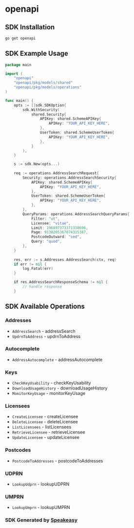 # openapi

<!-- Start SDK Installation -->
## SDK Installation

```bash
go get openapi
```
<!-- End SDK Installation -->

## SDK Example Usage
<!-- Start SDK Example Usage -->
```go
package main

import (
    "openapi"
    "openapi/pkg/models/shared"
    "openapi/pkg/models/operations"
)

func main() {
    opts := []sdk.SDKOption{
        sdk.WithSecurity(
            shared.Security{
                APIKey: shared.SchemeAPIKey{
                    APIKey: "YOUR_API_KEY_HERE",
                },
                UserToken: shared.SchemeUserToken{
                    APIKey: "YOUR_API_KEY_HERE",
                },
            }
        ),
    }

    s := sdk.New(opts...)
    
    req := operations.AddressSearchRequest{
        Security: operations.AddressSearchSecurity{
            APIKey: shared.SchemeAPIKey{
                APIKey: "YOUR_API_KEY_HERE",
            },
            UserToken: shared.SchemeUserToken{
                APIKey: "YOUR_API_KEY_HERE",
            },
        },
        QueryParams: operations.AddressSearchQueryParams{
            Filter: "ut",
            Licensee: "vitae",
            Limit: 196897373371338696,
            Page: 9130205367074315387,
            PostcodeOutward: "sed",
            Query: "quod",
        },
    }
    
    res, err := s.Addresses.AddressSearch(ctx, req)
    if err != nil {
        log.Fatal(err)
    }

    if res.AddressSearchResponseSchema != nil {
        // handle response
    }
```
<!-- End SDK Example Usage -->

<!-- Start SDK Available Operations -->
## SDK Available Operations

### Addresses

* `AddressSearch` - addressSearch
* `UpdrnToAddress` - updrnToAddress

### Autocomplete

* `AddressAutocomplete` - addressAutocomplete

### Keys

* `CheckKeyUsability` - checkKeyUsability
* `DownloadUsageHistory` - downloadUsageHistory
* `MonitorKeyUsage` - monitorKeyUsage

### Licensees

* `CreateLicensee` - createLicensee
* `DeleteLicensee` - deleteLicensee
* `ListLicensees` - listLicensees
* `RetrieveLicensee` - retrieveLicensee
* `UpdateLicensee` - updateLicensee

### Postcodes

* `PostcodeToAddresses` - postcodeToAddresses

### UDPRN

* `LookupUdprn` - lookupUDPRN

### UMPRN

* `LookupUmprn` - lookupUMPRN

<!-- End SDK Available Operations -->

### SDK Generated by [Speakeasy](https://docs.speakeasyapi.dev/docs/using-speakeasy/client-sdks)
